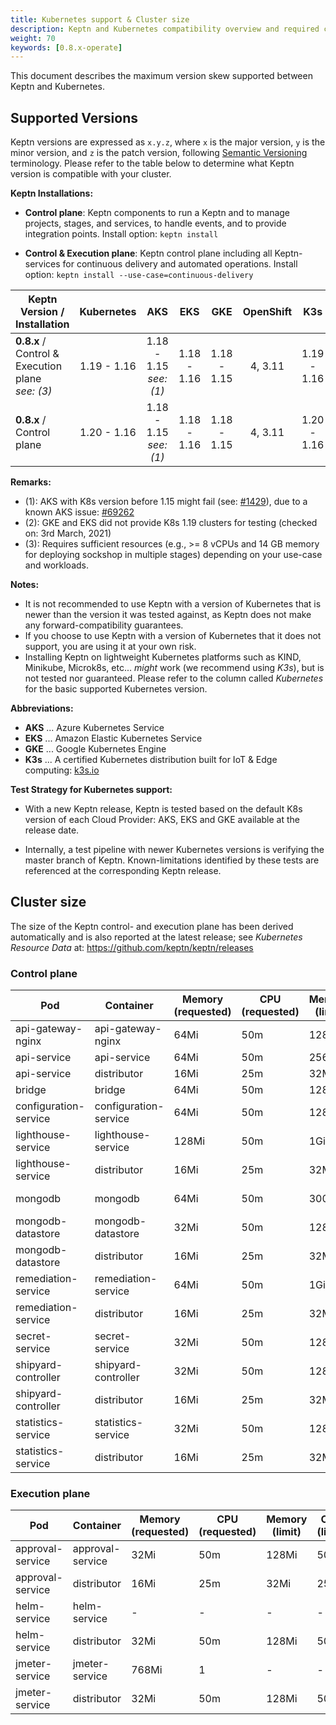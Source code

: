 ```yaml
---
title: Kubernetes support & Cluster size
description: Keptn and Kubernetes compatibility overview and required cluster size.
weight: 70
keywords: [0.8.x-operate]
---
```


This document describes the maximum version skew supported between Keptn and Kubernetes.

## Supported Versions

Keptn versions are expressed as `x.y.z`, where `x` is the major version, `y` is the minor version, and `z` is the patch version, following [Semantic Versioning](https://semver.org/spec/v2.0.0.html) terminology. Please refer to the table below to determine what Keptn version is compatible with your cluster.

**Keptn Installations:**

* **Control plane**: Keptn components to run a Keptn and to manage projects, stages, and services, to handle events, and to provide integration points. Install option: `keptn install`

* **Control & Execution plane**: Keptn control plane including all Keptn-services for continuous delivery and automated operations. Install option: `keptn install --use-case=continuous-delivery`

<!-- use https://www.tablesgenerator.com/markdown_tables# for editing -->

| Keptn Version /<br>Installation                           | Kubernetes  | AKS                       | EKS         | GKE           | OpenShift   | K3s         | Minishift               |
|-----------------------------------------------------------|:-----------:|:-------------------------:|:-----------:|:-------------:|:-----------:|:-----------:|:------------------------|
| **0.8.x** / <br>Control & Execution plane<br>*see: (3)*   | 1.19 - 1.16 | 1.18 - 1.15<br>*see: (1)* | 1.18 - 1.16 | 1.18 - 1.15   | 4, 3.11     | 1.19 - 1.16 | 1.34.2<br>(K8s: 1.11)   |
| **0.8.x** / <br>Control plane                             | 1.20 - 1.16 | 1.18 - 1.15<br>*see: (1)* | 1.18 - 1.16 | 1.18 - 1.15   | 4, 3.11     | 1.20 - 1.16 | 1.34.2<br>(K8s: 1.11)   |

**Remarks:**

* (1): AKS with K8s version before 1.15 might fail (see: [#1429](https://github.com/keptn/keptn/issues/1429)), due to a known AKS issue: [#69262](https://github.com/kubernetes/kubernetes/issues/69262)
* (2): GKE and EKS did not provide K8s 1.19 clusters for testing (checked on: 3rd March, 2021)
* (3): Requires sufficient resources (e.g., >= 8 vCPUs and 14 GB memory for deploying sockshop in multiple stages) depending on your use-case and workloads.

**Notes:**

* It is not recommended to use Keptn with a version of Kubernetes that is newer than the version it was tested against, as Keptn does not make any forward-compatibility guarantees.
* If you choose to use Keptn with a version of Kubernetes that it does not support, you are using it at your own risk.
* Installing Keptn on lightweight Kubernetes platforms such as KIND, Minikube, Microk8s, etc... *might* work (we recommend using *K3s*), but is not tested nor guaranteed. Please refer to the column called *Kubernetes* for the basic supported Kubernetes version.

**Abbreviations:**

* **AKS** ... Azure Kubernetes Service
* **EKS** ... Amazon Elastic Kubernetes Service
* **GKE** ... Google Kubernetes Engine
* **K3s** ... A certified Kubernetes distribution built for IoT & Edge computing: [k3s.io](https://k3s.io/)

**Test Strategy for Kubernetes support:**

* With a new Keptn release, Keptn is tested based on the default K8s version of each Cloud Provider: AKS, EKS and GKE available at the release date.

* Internally, a test pipeline with newer Kubernetes versions is verifying the master branch of Keptn. Known-limitations identified by these tests are referenced at the corresponding Keptn release. 

## Cluster size

The size of the Keptn control- and execution plane has been derived automatically and is also reported at the latest release; see *Kubernetes Resource Data* at: https://github.com/keptn/keptn/releases

### Control plane

| Pod | Container | Memory (requested) | CPU (requested) | Memory (limit) | CPU (limit) | Images |
|-----|-----------|--------------------|-----------------|----------------|-------------|--------|
| api-gateway-nginx | api-gateway-nginx | 64Mi | 50m | 128Mi | 250m | docker.io/nginxinc/nginx-unprivileged:1.19.4-alpine | 
| api-service | api-service | 64Mi | 50m | 256Mi | 500m | docker.io/keptn/api:0.8.3 | 
| api-service | distributor | 16Mi | 25m | 32Mi | 250m | docker.io/keptn/distributor:0.8.3 | 
| bridge | bridge | 64Mi | 50m | 128Mi | 500m | docker.io/keptn/bridge2:0.8.3 | 
| configuration-service | configuration-service | 64Mi | 50m | 128Mi | 500m | docker.io/keptn/configuration-service:0.8.3 | 
| lighthouse-service | lighthouse-service | 128Mi | 50m | 1Gi | 500m | docker.io/keptn/lighthouse-service:0.8.3 | 
| lighthouse-service | distributor | 16Mi | 25m | 32Mi | 250m | docker.io/keptn/distributor:0.8.3 | 
| mongodb | mongodb | 64Mi | 50m | 300Mi | 100m | docker.io/centos/mongodb-36-centos7:1 | 
| mongodb-datastore | mongodb-datastore | 32Mi | 50m | 128Mi | 500m | docker.io/keptn/mongodb-datastore:0.8.3 | 
| mongodb-datastore | distributor | 16Mi | 25m | 32Mi | 250m | docker.io/keptn/distributor:0.8.3 | 
| remediation-service | remediation-service | 64Mi | 50m | 1Gi | 500m | docker.io/keptn/remediation-service:0.8.3 | 
| remediation-service | distributor | 16Mi | 25m | 32Mi | 250m | docker.io/keptn/distributor:0.8.3 | 
| secret-service | secret-service | 32Mi | 50m | 128Mi | 500m | docker.io/keptn/secret-service:0.8.3 | 
| shipyard-controller | shipyard-controller | 32Mi | 50m | 128Mi | 500m | docker.io/keptn/shipyard-controller:0.8.3 | 
| shipyard-controller | distributor | 16Mi | 25m | 32Mi | 250m | docker.io/keptn/distributor:0.8.3 | 
| statistics-service | statistics-service | 32Mi | 50m | 128Mi | 500m | docker.io/keptn/statistics-service:0.8.3 | 
| statistics-service | distributor | 16Mi | 25m | 32Mi | 250m | docker.io/keptn/distributor:0.8.3 | 

### Execution plane

| Pod | Container | Memory (requested) | CPU (requested) | Memory (limit) | CPU (limit) | Images |
|-----|-----------|--------------------|-----------------|----------------|-------------|--------|
| approval-service | approval-service | 32Mi | 50m | 128Mi | 500m | docker.io/keptn/approval-service:0.8.3 | 
| approval-service | distributor | 16Mi | 25m | 32Mi | 250m | docker.io/keptn/distributor:0.8.3 | 
| helm-service | helm-service | - | - | - | - | docker.io/keptn/helm-service:0.8.3 | 
| helm-service | distributor | 32Mi | 50m | 128Mi | 500m | docker.io/keptn/distributor:0.8.3 | 
| jmeter-service | jmeter-service | 768Mi | 1 | - | - | docker.io/keptn/jmeter-service:0.8.3 | 
| jmeter-service | distributor | 32Mi | 50m | 128Mi | 500m | docker.io/keptn/distributor:0.8.3 | 
